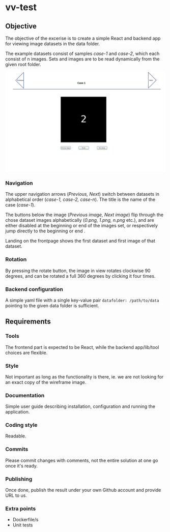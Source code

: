 # vv-test

## Objective

The objective of the excerise is to create a simple React and backend app for viewing image datasets in the data folder.

The example datasets consist of samples *case-1* and *case-2*, which each consist of n images. Sets and images are to be read dynamically from the given root folder.

![image wireframe](./wireframe.png)

### Navigation
The upper navigation arrows (*Previous, Next*) switch between datasets in alphabetical order (*case-1, case-2, case-n*). The title is the name of the case (*case-1*).

The buttons below the image (*Previous image, Next image*) flip through the chose dataset images alphabetically (*0.png, 1.png, n.png* etc.), and are either disabled at the beginning or end of the images set, or respectively jump directly to the beginning or end .

Landing on the frontpage shows the first dataset and first image of that dataset.

### Rotation

By pressing the rotate button, the image in view rotates clockwise 90 degrees, and can be rotated a full 360 degrees by clicking it four times.

### Backend configuration

A simple yaml file with a single key-value pair ```datafolder: /path/to/data``` pointing to the given data folder is sufficient.




## Requirements
### Tools

The frontend part is expected to be React, while the backend app/lib/tool choices are flexible.

### Style

Not important as long as the functionality is there, ie. we are not looking for an exact copy of the wireframe image.

### Documentation

Simple user guide describing installation, configuration and running the application. 

### Coding style

Readable.

### Commits

Please commit changes with comments, not the entire solution at one go once it's ready.

### Publishing

Once done, publish the result under your own Github account and provide URL to us. 


### Extra points
- Dockerfile/s
- Unit tests



